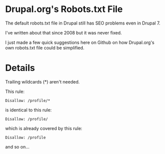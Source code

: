 # Drupal.org's Robots.txt File

The default robots.txt file in Drupal still has SEO problems even in Drupal 7.

I've written about that since 2008 but it was never fixed.

I just made a few quick suggestions here on Github on how Drupal.org's own robots.txt file could be simplified.

# Details

Trailing wildcards (*) aren't needed.

This rule:

    Disallow: /profile/*

is identical to this rule:

    Disallow: /profile/

which is already covered by this rule:

    Disallow: /profile

and so on...


